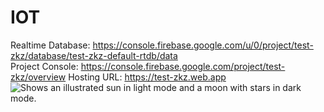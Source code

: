 # IOT

Realtime Database: https://console.firebase.google.com/u/0/project/test-zkz/database/test-zkz-default-rtdb/data<br>
Project Console: https://console.firebase.google.com/project/test-zkz/overview
Hosting URL: https://test-zkz.web.app
<picture>
  <source media="(prefers-color-scheme: dark)" srcset="https://user-images.githubusercontent.com/25423296/163456776-7f95b81a-f1ed-45f7-b7ab-8fa810d529fa.png">
  <source media="(prefers-color-scheme: light)" srcset="https://user-images.githubusercontent.com/25423296/163456779-a8556205-d0a5-45e2-ac17-42d089e3c3f8.png">
  <img alt="Shows an illustrated sun in light mode and a moon with stars in dark mode." src="[https://user-images.githubusercontent.com/25423296/163456779-a8556205-d0a5-45e2-ac17-42d089e3c3f8.png](https://i.pinimg.com/originals/76/47/ec/7647ecfb510bcd1a07c8baea2436d090.jpg)https://i.pinimg.com/originals/76/47/ec/7647ecfb510bcd1a07c8baea2436d090.jpg">
</picture>
